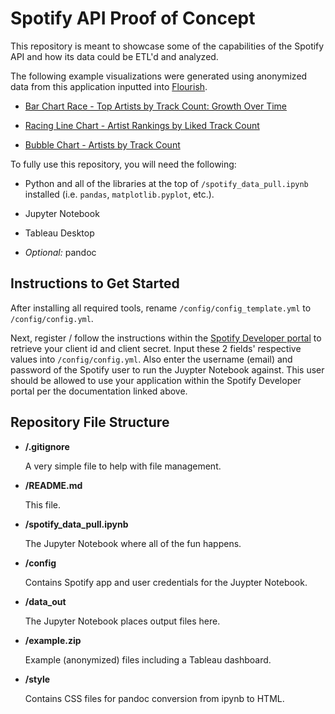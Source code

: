 # Spotify API Proof of Concept

This repository is meant to showcase some of the capabilities of the Spotify API and how its data could be ETL'd and analyzed.

The following example visualizations were generated using anonymized data from this application inputted into [Flourish](https://flourish.studio).

- [Bar Chart Race - Top Artists by Track Count: Growth Over Time](https://public.flourish.studio/visualisation/12648708/)

- [Racing Line Chart - Artist Rankings by Liked Track Count](https://public.flourish.studio/visualisation/12584673/)

- [Bubble Chart - Artists by Track Count](https://public.flourish.studio/visualisation/12649979/)

To fully use this repository, you will need the following:

- Python and all of the libraries at the top of `/spotify_data_pull.ipynb` installed (i.e. `pandas`, `matplotlib.pyplot`, etc.).

- Jupyter Notebook

- Tableau Desktop

- *Optional:* pandoc

## Instructions to Get Started

After installing all required tools, rename `/config/config_template.yml` to `/config/config.yml`.

Next, register / follow the instructions within the [Spotify Developer portal](https://developer.spotify.com/documentation/web-api) to retrieve your client id and client secret. Input these 2 fields' respective values into `/config/config.yml`. Also enter the username (email) and password of the Spotify user to run the Juypter Notebook against. This user should be allowed to use your application within the Spotify Developer portal per the documentation linked above.

## Repository File Structure

- **/.gitignore**

  A very simple file to help with file management.

- **/README.md**

  This file.

- **/spotify_data_pull.ipynb**

  The Jupyter Notebook where all of the fun happens.

- **/config**

  Contains Spotify app and user credentials for the Juypter Notebook.

- **/data_out**

  The Jupyter Notebook places output files here.

- **/example.zip**

  Example (anonymized) files including a Tableau dashboard.

- **/style**

  Contains CSS files for pandoc conversion from ipynb to HTML.